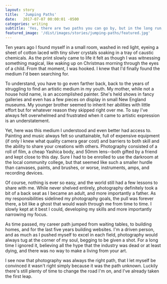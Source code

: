 ```yaml
---
layout: story
title:  'Jumping Paths'
date:   2017-07-07 00:00:01 -0500
categories: writing
subtitle: 'Yes, there are two paths you can go by, but in the long run, there’s still time to change the road you’re on. — Robert Plant'
featured_image: '/dist/images/stories/jumping-paths/featured.jpg'
---
```


Ten years ago I found myself in a small room, washed in red light, eyeing a sheet of cotton laced with tiny silver crystals soaking in a tray of caustic chemicals. As the print slowly came to life it felt as though I was witnessing something magical, like waking up on Christmas morning through the eyes of a child. From that moment, I was hooked. I knew that I'd finally found the medium I'd been searching for.

To understand, you have to go even farther back, back to the years of struggling to find an artistic medium in my youth. My mother, while not a house hold name, is an accomplished painter. She's held shows in fancy galleries and even has a few pieces on display in small New England museums. My younger brother seemed to inherit her abilities with little effort but for whatever reason they skipped right over me. To say I've always felt overwhelmed and frustrated when it came to artistic expression is an understatement.

Yet, here was this medium I understood and even better had access to. Painting and music always felt so unattainable, full of expensive equipment (if only I knew what quality camera gear cost) and barriers to both skill and the ability to share your creations with others. Photography consisted of a roll of film, a cheap Yashica body, and 50mm lens--both gifted by a friend and kept close to this day. Sure I had to be enrolled to use the darkroom at the local community college, but that seemed like such a smaller hurdle than canvases, paints, and brushes, or worse, instruments, amps, and recording devices.

Of course, nothing is ever so easy, and the world still had a few lessons to share with me. While never shelved entirely, photography definitely took a bit of a back seat as I became an adult, and more importantly a father. As my responsibilities sidelined my photography goals, the pull was forever there, a bit like a ghost that would wash through me from time to time. I slowly kept at it best I could, developing my skills and more importantly narrowing my focus.

As time passed, my career path jumped from waiting tables, to building homes, and for the last five years building websites. I'm a driven person, and as much as I pushed myself to excel in each field, photography would always tug at the corner of my soul, begging to be given a shot. For a long time I ignored it, believing all the hype that the industry was dead or at least dying, and there was no way to make a living from your art.

I see now that photography was always the right path, that I let myself be convinced it wasn't right simply because it was the path unknown. Luckily there's still plenty of time to change the road I'm on, and I've already taken the first leap.
